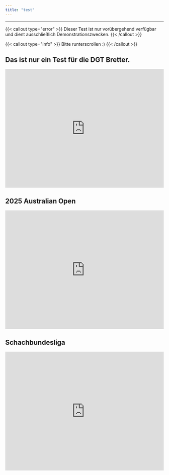 ```yaml
---
title: "test"
---
```

---
{{< callout type="error" >}}
Dieser Test ist nur vorübergehend verfügbar und dient ausschließlich Demonstrationszwecken.
{{< /callout >}}


{{< callout type="info" >}}
Bitte runterscrollen :)
{{< /callout >}}


## Das ist nur ein Test für die DGT Bretter.
<iframe src="https://lichess.org/embed/broadcast/2-ilmenauer-open-2025/7frTyKOf" style="width: 100%; aspect-ratio: 4/3;" frameborder="0"></iframe>




## 2025 Australian Open
<iframe src="https://lichess.org/embed/broadcast/2025-australian-open--minor/4K8Ixnjp" style="width: 100%; aspect-ratio: 4/3;" frameborder="0"></iframe>




## Schachbundesliga

<iframe src="https://lichess.org/embed/broadcast/german-bundesliga-202425/xKTYkKj1" style="width: 100%; aspect-ratio: 4/3;" frameborder="0"></iframe>